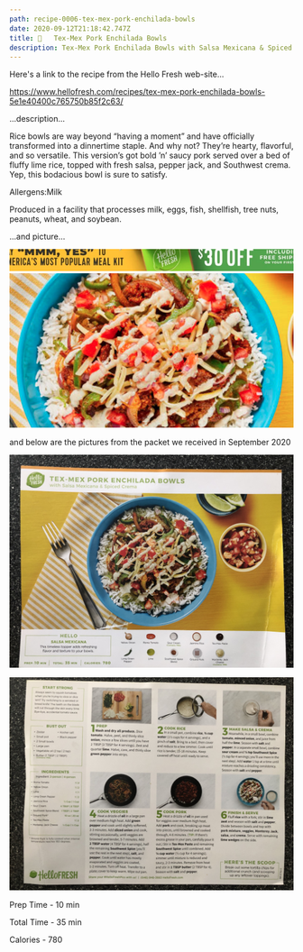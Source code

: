 ```yaml
---
path: recipe-0006-tex-mex-pork-enchilada-bowls
date: 2020-09-12T21:18:42.747Z
title: 🌮   Tex-Mex Pork Enchilada Bowls
description: Tex-Mex Pork Enchilada Bowls with Salsa Mexicana & Spiced Crema
---
```

Here's a link to the recipe from the Hello Fresh web-site...

<https://www.hellofresh.com/recipes/tex-mex-pork-enchilada-bowls-5e1e40400c765750b85f2c63/>

...description...

Rice bowls are way beyond “having a moment” and have officially transformed into a dinnertime staple. And why not? They’re hearty, flavorful, and so versatile. This version’s got bold ’n’ saucy pork served over a bed of fluffy lime rice, topped with fresh salsa, pepper jack, and Southwest crema. Yep, this bodacious bowl is sure to satisfy.

Allergens:Milk

Produced in a facility that processes milk, eggs, fish, shellfish, tree nuts, peanuts, wheat, and soybean.

...and picture...

![picture of finished recipe from Hello Fresh web-site](../assets/0006-tex-mex-pork-enchilada-bowls-pic-3.png)

and below are the pictures from the packet we received in September 2020



![Finished Tex-Mex Pork Enchilado Bowls](../assets/0006-tex-mex-pork-enchilada-bowls-pic-1.jpeg)

![Recipe instructions and ingredients for Tex-Mex Pork Enchilado Bowls](../assets/0006-tex-mex-pork-enchilada-bowls-pic-2.jpeg)

Prep Time - 10 min

Total Time - 35 min

Calories - 780